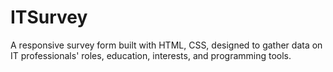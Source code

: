 # ITSurvey
A responsive survey form built with HTML, CSS, designed to gather data on IT professionals' roles, education, interests, and programming tools.
